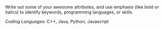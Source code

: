 Write out some of your awesome attributes, and use emphasis (like bold or italics) to identify keywords, programming languages, or skills. 

_Coding Languages_: C++, Java, Python, Javascript

